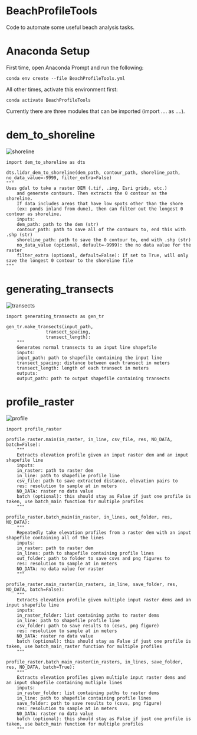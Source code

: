 # BeachProfileTools

Code to automate some useful beach analysis tasks.

# Anaconda Setup

First time, open Anaconda Prompt and run the following:

	conda env create --file BeachProfileTools.yml

All other times, activate this environment first:
	
	conda activate BeachProfileTools

Currently there are three modules that can be imported (import .... as ....).

# dem_to_shoreline

![shoreline](/images/shoreline.JPG)

	import dem_to_shoreline as dts

	dts.lidar_dem_to_shoreline(dem_path, contour_path, shoreline_path, no_data_value=-9999, filter_extra=False)
	"""
	Uses gdal to take a raster DEM (.tif, .img, Esri grids, etc.)
    	and generate contours. Then extracts the 0 contour as the shoreline.
    	If data includes areas that have low spots other than the shore
    	(ex: ponds inland from dune), then can filter out the longest 0 contour as shoreline.
    	inputs:
    	dem_path: path to the dem (str)
    	contour_path: path to save all of the contours to, end this with .shp (str)
    	shoreline_path: path to save the 0 contour to, end with .shp (str)
    	no_data_value (optional, default=-9999): the no data value for the raster 
    	filter_extra (optional, default=False): If set to True, will only save the longest 0 contour to the shoreline file
	"""

# generating_transects

![transects](/images/transects.JPG)

	import generating_transects as gen_tr
	
	gen_tr.make_transects(input_path,
                   transect_spacing,
                   transect_length):
    	"""
    	Generates normal transects to an input line shapefile
    	inputs:
    	input_path: path to shapefile containing the input line
    	transect_spacing: distance between each transect in meters
    	transect_length: length of each transect in meters
    	outputs:
    	output_path: path to output shapefile containing transects

# profile_raster

![profile](/images/profiles.png)

	import profile_raster

	profile_raster.main(in_raster, in_line, csv_file, res, NO_DATA, batch=False):
    	"""
    	Extracts elevation profile given an input raster dem and an input shapefile line
    	inputs:
    	in_raster: path to raster dem
    	in_line: path to shapefile profile line
    	csv_file: path to save extracted distance, elevation pairs to
    	res: resolution to sample at in meters
    	N0_DATA: raster no data value
    	batch (optional): this should stay as False if just one profile is taken, use batch_main function for multiple profiles
    	"""
	
	profile_raster.batch_main(in_raster, in_lines, out_folder, res, NO_DATA):
    	"""
    	Repeatedly take elevation profiles from a raster dem with an input shapefile containing all of the lines
    	inputs:
    	in_raster: path to raster dem
    	in_lines: path to shapefile containing profile lines
    	out_folder: path to folder to save csvs and png figures to
    	res: resolution to sample at in meters
    	NO_DATA: no data value for raster
    	"""

	profile_raster.main_raster(in_rasters, in_line, save_folder, res, NO_DATA, batch=False):
    	"""
    	Extracts elevation profile given multiple input raster dems and an input shapefile line
    	inputs:
    	in_raster_folder: list containing paths to raster dems
    	in_line: path to shapefile profile line
    	csv_folder: path to save results to (csvs, png figure)
    	res: resolution to sample at in meters
    	N0_DATA: raster no data value
    	batch (optional): this should stay as False if just one profile is taken, use batch_main_raster function for multiple profiles
    	"""

	profile_raster.batch_main_raster(in_rasters, in_lines, save_folder, res, NO_DATA, batch=True):
    	"""
    	Extracts elevation profiles given multiple input raster dems and an input shapefile containing mutliple lines
    	inputs:
    	in_raster_folder: list containing paths to raster dems
    	in_line: path to shapefile containing profile lines
    	save_folder: path to save results to (csvs, png figure)
    	res: resolution to sample at in meters
    	N0_DATA: raster no data value
    	batch (optional): this should stay as False if just one profile is taken, use batch_main function for multiple profiles
    	"""